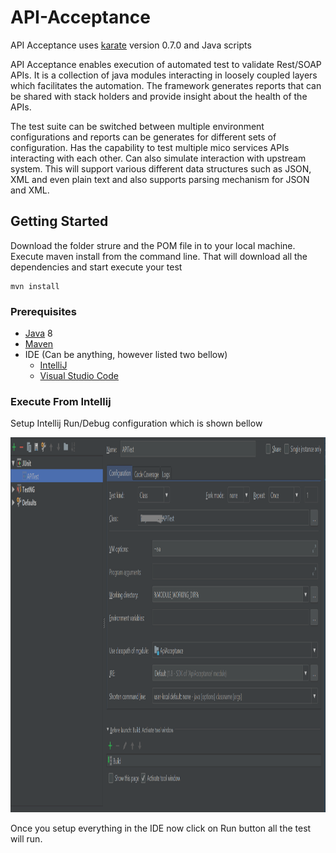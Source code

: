 # API-Acceptance

API Acceptance uses [karate](https://github.com/intuit/karate) version 0.7.0 and Java scripts

API Acceptance enables execution of automated test to validate Rest/SOAP APIs. It is a collection of java modules interacting in loosely coupled layers which facilitates the automation. The framework generates reports that can be shared with stack holders and provide insight about the health of the APIs.

The test suite can be switched between multiple environment configurations and reports can be generates for different sets of configuration. Has the capability to test multiple mico services APIs interacting with each other. Can also simulate interaction with upstream system. This will support various different data structures such as JSON, XML and even plain text and also supports parsing mechanism for JSON and XML.

## Getting Started

Download the folder strure and the POM file in to your local machine. Execute maven install from the command line. That will download all the dependencies and start execute your test

```
mvn install
```

### Prerequisites

- [Java](http://www.oracle.com/technetwork/java/javase/downloads/index.html) 8 
- [Maven](http://maven.apache.org)
- IDE (Can be anything, however listed two bellow)
  - [IntelliJ](https://www.jetbrains.com/idea/)
  - [Visual Studio Code](https://code.visualstudio.com/)

### Execute From Intellij

Setup Intellij Run/Debug configuration which is shown bellow

<img src="https://github.com/Veln/ApiAcceptance/blob/master/resources/APIAcceptance.png" height="600px"/>


Once you setup everything in the IDE now click on Run button all the test will run. 
